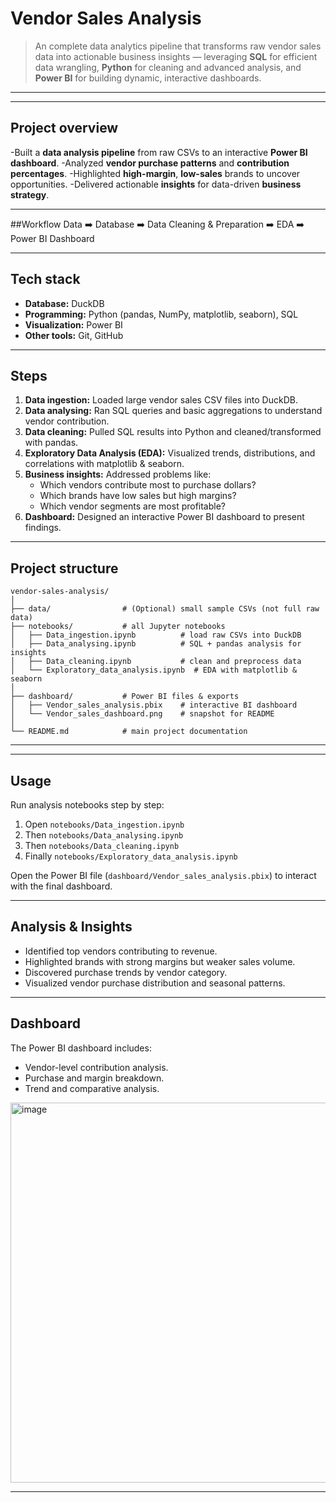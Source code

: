 # Vendor Sales Analysis



> An complete data analytics pipeline that transforms raw vendor sales data into actionable business insights — leveraging **SQL** for efficient data wrangling, **Python** for cleaning and  advanced analysis, and **Power BI** for building dynamic, interactive dashboards.
---



---

## Project overview

-Built a **data analysis pipeline** from raw CSVs to an interactive **Power BI dashboard**.
-Analyzed **vendor purchase patterns** and **contribution percentages**.
-Highlighted **high-margin**, **low-sales** brands to uncover opportunities.
-Delivered actionable **insights** for data-driven **business strategy**.

---
##Workflow
Data ➡️ Database ➡️ Data Cleaning & Preparation ➡️ EDA ➡️ Power BI Dashboard

---

## Tech stack
- **Database:** DuckDB
- **Programming:** Python (pandas, NumPy, matplotlib, seaborn), SQL
- **Visualization:** Power BI
- **Other tools:** Git, GitHub

---

## Steps
1. **Data ingestion:** Loaded large vendor sales CSV files into DuckDB.
2. **Data analysing:** Ran SQL queries and basic aggregations to understand vendor contribution.
3. **Data cleaning:** Pulled SQL results into Python and cleaned/transformed with pandas.
4. **Exploratory Data Analysis (EDA):** Visualized trends, distributions, and correlations with matplotlib & seaborn.
5. **Business insights:** Addressed problems like:
   - Which vendors contribute most to purchase dollars?
   - Which brands have low sales but high margins?
   - Which vendor segments are most profitable?
6. **Dashboard:** Designed an interactive Power BI dashboard to present findings.

---

## Project structure
```
vendor-sales-analysis/
│
├── data/                # (Optional) small sample CSVs (not full raw data)
├── notebooks/           # all Jupyter notebooks
│   ├── Data_ingestion.ipynb          # load raw CSVs into DuckDB
│   ├── Data_analysing.ipynb          # SQL + pandas analysis for insights
│   ├── Data_cleaning.ipynb           # clean and preprocess data
│   └── Exploratory_data_analysis.ipynb  # EDA with matplotlib & seaborn
│
├── dashboard/           # Power BI files & exports
│   ├── Vendor_sales_analysis.pbix    # interactive BI dashboard
│   └── Vendor_sales_dashboard.png    # snapshot for README
│
└── README.md            # main project documentation

```

---



---

## Usage
Run analysis notebooks step by step:
1. Open `notebooks/Data_ingestion.ipynb`
2. Then `notebooks/Data_analysing.ipynb`
3. Then `notebooks/Data_cleaning.ipynb`
4. Finally `notebooks/Exploratory_data_analysis.ipynb`


Open the Power BI file (`dashboard/Vendor_sales_analysis.pbix`) to interact with the final dashboard.

---

## Analysis & Insights
- Identified top vendors contributing to revenue.
- Highlighted brands with strong margins but weaker sales volume.
- Discovered purchase trends by vendor category.
- Visualized vendor purchase distribution and seasonal patterns.

---

## Dashboard
The Power BI dashboard includes:
- Vendor-level contribution analysis.
- Purchase and margin breakdown.
- Trend and comparative analysis.

<img width="1084" height="608" alt="image" src="https://github.com/user-attachments/assets/fef80568-a443-4557-8262-d2e735497186" />


---





